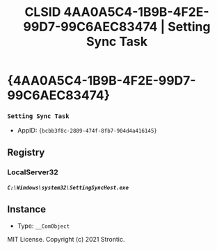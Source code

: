 ﻿---
title: "CLSID 4AA0A5C4-1B9B-4F2E-99D7-99C6AEC83474 | Setting Sync Task"
excerpt: What is COM-Object CLSID 4AA0A5C4-1B9B-4F2E-99D7-99C6AEC83474?
---

# {4AA0A5C4-1B9B-4F2E-99D7-99C6AEC83474}

### `Setting Sync Task`
* AppID: `{bcbb3f8c-2889-474f-8fb7-904d4a416145}`

## Registry


### LocalServer32

##### `C:\Windows\system32\SettingSyncHost.exe`

## Instance

* Type: `__ComObject`

MIT License. Copyright (c) 2021 Strontic.


